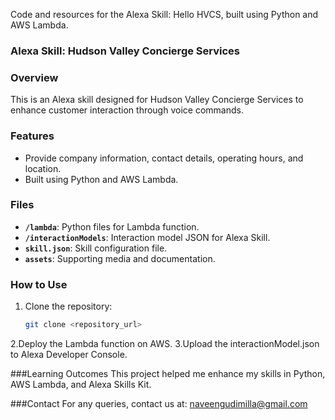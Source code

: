 Code and resources for the Alexa Skill: Hello HVCS, built using Python and AWS Lambda.

### Alexa Skill: Hudson Valley Concierge Services

### Overview
This is an Alexa skill designed for Hudson Valley Concierge Services to enhance customer interaction through voice commands.

### Features
- Provide company information, contact details, operating hours, and location.
- Built using Python and AWS Lambda.

### Files
- **`/lambda`**: Python files for Lambda function.
- **`/interactionModels`**: Interaction model JSON for Alexa Skill.
- **`skill.json`**: Skill configuration file.
- **`assets`**: Supporting media and documentation.

### How to Use
1. Clone the repository:
   ```bash
   git clone <repository_url>
2.Deploy the Lambda function on AWS.
3.Upload the interactionModel.json to Alexa Developer Console.

###Learning Outcomes
This project helped me enhance my skills in Python, AWS Lambda, and Alexa Skills Kit.

###Contact
For any queries, contact us at: naveengudimilla@gmail.com

